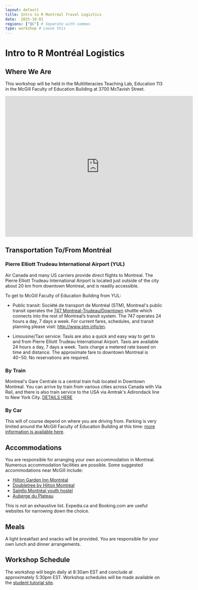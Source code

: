 ```yaml
---
layout: default
title: Intro to R Montréal Travel Logistics
date:  2025-10-01
regions: ["QC"] # Separate with commas
type: workshop # Leave this
---
```


# Intro to R Montréal Logistics

## Where We Are

This workshop will be held in the Multiliteracies Teaching Lab, Education 113 in the McGill Faculty of Education Building at 3700 McTavish Street.

<iframe src="https://www.google.com/maps/embed?pb=!1m18!1m12!1m3!1d1200.3968209278967!2d-73.58034500072299!3d45.5043402860179!2m3!1f0!2f0!3f0!3m2!1i1024!2i768!4f13.1!3m3!1m2!1s0x4cc91a38e84fa7bb%3A0x497c892c6508dfa4!2sMcGill%20Faculty%20of%20Education!5e0!3m2!1sen!2sca!4v1758035111229!5m2!1sen!2sca" width="600" height="450" style="border:0;" allowfullscreen="" loading="lazy" referrerpolicy="no-referrer-when-downgrade"></iframe>

## Transportation To/From Montréal

### Pierre Elliott Trudeau International Airport (YUL)  

Air Canada and many US carriers provide direct flights to Montreal. The Pierre Elliott Trudeau International Airport is located just outside of the city about 20 km from downtown Montreal, and is readily accessible. 

To get to McGill Faculty of Education Building from YUL:  

* Public transit: Société de transport de Montréal (STM), Montreal's public transit operates the [747 Montreal-Trudeau/Downtown](https://www.stm.info/en/info/networks/bus/shuttle/747-yul-montreal-trudeau-airport-downtown-shuttle) shuttle which connects into the rest of Montreal’s transit system. The 747 operates 24 hours a day, 7 days a week. For current fares, schedules, and transit planning please visit: http://www.stm.info/en. 

* Limousine/Taxi service: Taxis are also a quick and easy way to get to and from Pierre Elliott Trudeau International Airport. Taxis are available 24 hours a day, 7 days a week. Taxis charge a metered rate based on time and distance. The approximate fare to downtown Montreal is $40-$50. No reservations are required. 

### By Train

Montreal's Gare Centrale is a central train hub located in Downtown Montreal. You can arrive by train from various cities across Canada with Via Rail, and there is also train service to the USA via Amtrak's Adirondack line to New York City. [DETAILS HERE](https://garecentrale.ca/en)

### By Car  

This will of course depend on where you are driving from. Parking is very limited around the McGill Faculty of Education Building at this time: [more information is available here](https://www.mcgill.ca/transport/parking/downtown/visitors).  

## Accommodations

You are responsible for arranging your own accommodation in Montreal. Numerous accommodation facilities are possible. Some suggested accommodations near McGill include:

* [Hilton Garden Inn Montréal](https://www.hilton.com/en/hotels/yulcvgi-hilton-garden-inn-montreal-centre-ville/)  
* [Doubletree by Hilton Montréal](https://www.hilton.com/en/hotels/ymqdtdt-doubletree-montreal)  
* [Saintlo Montréal youth hostel](https://saintlo.ca/en/hostels/montreal/)
* [Auberge du Plateau](https://www.aubergeduplateau.com/auberge/)
  
This is not an exhaustive list. Expedia.ca and Booking.com are useful websites for narrowing down the choice.

## Meals
A light breakfast and snacks will be provided. You are responsible for your own lunch and dinner arrangements. 

## Workshop Schedule

The workshop will begin daily at 8:30am EST and conclude at approximately 5:30pm EST. Workshop schedules will be made available on the [student tutorial site](https://bioinformaticsdotca.github.io/INR_Mon-2510/).
